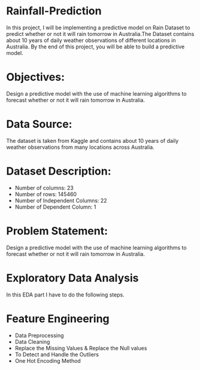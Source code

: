# Rainfall-Prediction
In this project, I will be implementing a predictive model on Rain Dataset to predict whether or not it will rain tomorrow in Australia.The Dataset contains about 10 years of daily weather observations of different locations in Australia. By the end of this project, you will be able to build a predictive model.

# Objectives: 
Design a predictive model with the use of machine learning algorithms to forecast whether or not it will rain tomorrow in Australia.

# Data Source:
The dataset is taken from Kaggle and contains about 10 years of daily weather observations from many locations across Australia.

# Dataset Description:

<ul> 
  <li> Number of columns: 23 </li>
  <li> Number of rows: 145460 </li>
 <li> Number of Independent Columns: 22 </li>
<li>  Number of Dependent Column: 1</li>

  </ul>

# Problem Statement: 
Design a predictive model with the use of machine learning algorithms to forecast whether or not it will rain tomorrow in Australia.
  
  
# Exploratory Data Analysis

In this EDA part I have to do the following steps. 

# Feature Engineering 
<ul>
  <li>Data Preprocessing</li>
  <li>Data Cleaning </li>
  <li>Replace the Missing Values & Replace the Null values  </li> 
  <li>To Detect and Handle the Outliers </li>
  <li>One Hot Encoding Method </li> 
</ul>  





  
